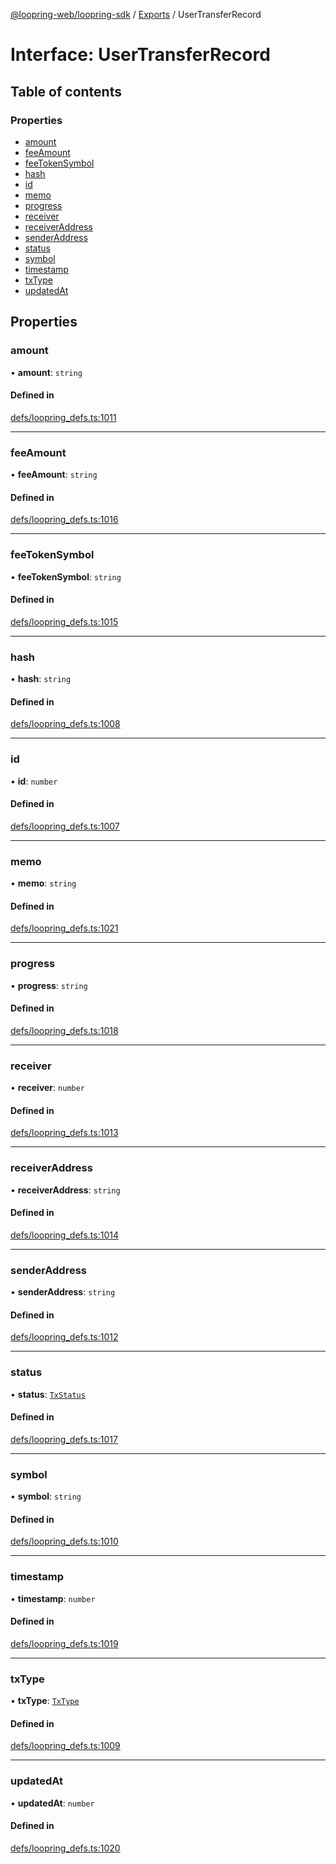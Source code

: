 [@loopring-web/loopring-sdk](../README.md) / [Exports](../modules.md) / UserTransferRecord

# Interface: UserTransferRecord

## Table of contents

### Properties

- [amount](UserTransferRecord.md#amount)
- [feeAmount](UserTransferRecord.md#feeamount)
- [feeTokenSymbol](UserTransferRecord.md#feetokensymbol)
- [hash](UserTransferRecord.md#hash)
- [id](UserTransferRecord.md#id)
- [memo](UserTransferRecord.md#memo)
- [progress](UserTransferRecord.md#progress)
- [receiver](UserTransferRecord.md#receiver)
- [receiverAddress](UserTransferRecord.md#receiveraddress)
- [senderAddress](UserTransferRecord.md#senderaddress)
- [status](UserTransferRecord.md#status)
- [symbol](UserTransferRecord.md#symbol)
- [timestamp](UserTransferRecord.md#timestamp)
- [txType](UserTransferRecord.md#txtype)
- [updatedAt](UserTransferRecord.md#updatedat)

## Properties

### amount

• **amount**: `string`

#### Defined in

[defs/loopring_defs.ts:1011](https://github.com/Loopring/loopring_sdk/blob/02976c9/src/defs/loopring_defs.ts#L1011)

___

### feeAmount

• **feeAmount**: `string`

#### Defined in

[defs/loopring_defs.ts:1016](https://github.com/Loopring/loopring_sdk/blob/02976c9/src/defs/loopring_defs.ts#L1016)

___

### feeTokenSymbol

• **feeTokenSymbol**: `string`

#### Defined in

[defs/loopring_defs.ts:1015](https://github.com/Loopring/loopring_sdk/blob/02976c9/src/defs/loopring_defs.ts#L1015)

___

### hash

• **hash**: `string`

#### Defined in

[defs/loopring_defs.ts:1008](https://github.com/Loopring/loopring_sdk/blob/02976c9/src/defs/loopring_defs.ts#L1008)

___

### id

• **id**: `number`

#### Defined in

[defs/loopring_defs.ts:1007](https://github.com/Loopring/loopring_sdk/blob/02976c9/src/defs/loopring_defs.ts#L1007)

___

### memo

• **memo**: `string`

#### Defined in

[defs/loopring_defs.ts:1021](https://github.com/Loopring/loopring_sdk/blob/02976c9/src/defs/loopring_defs.ts#L1021)

___

### progress

• **progress**: `string`

#### Defined in

[defs/loopring_defs.ts:1018](https://github.com/Loopring/loopring_sdk/blob/02976c9/src/defs/loopring_defs.ts#L1018)

___

### receiver

• **receiver**: `number`

#### Defined in

[defs/loopring_defs.ts:1013](https://github.com/Loopring/loopring_sdk/blob/02976c9/src/defs/loopring_defs.ts#L1013)

___

### receiverAddress

• **receiverAddress**: `string`

#### Defined in

[defs/loopring_defs.ts:1014](https://github.com/Loopring/loopring_sdk/blob/02976c9/src/defs/loopring_defs.ts#L1014)

___

### senderAddress

• **senderAddress**: `string`

#### Defined in

[defs/loopring_defs.ts:1012](https://github.com/Loopring/loopring_sdk/blob/02976c9/src/defs/loopring_defs.ts#L1012)

___

### status

• **status**: [`TxStatus`](../enums/TxStatus.md)

#### Defined in

[defs/loopring_defs.ts:1017](https://github.com/Loopring/loopring_sdk/blob/02976c9/src/defs/loopring_defs.ts#L1017)

___

### symbol

• **symbol**: `string`

#### Defined in

[defs/loopring_defs.ts:1010](https://github.com/Loopring/loopring_sdk/blob/02976c9/src/defs/loopring_defs.ts#L1010)

___

### timestamp

• **timestamp**: `number`

#### Defined in

[defs/loopring_defs.ts:1019](https://github.com/Loopring/loopring_sdk/blob/02976c9/src/defs/loopring_defs.ts#L1019)

___

### txType

• **txType**: [`TxType`](../enums/TxType.md)

#### Defined in

[defs/loopring_defs.ts:1009](https://github.com/Loopring/loopring_sdk/blob/02976c9/src/defs/loopring_defs.ts#L1009)

___

### updatedAt

• **updatedAt**: `number`

#### Defined in

[defs/loopring_defs.ts:1020](https://github.com/Loopring/loopring_sdk/blob/02976c9/src/defs/loopring_defs.ts#L1020)
